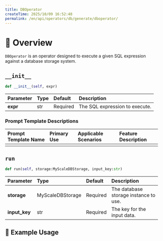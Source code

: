 ```yaml
---
title: DBOperator
createTime: 2025/10/09 16:52:48
permalink: /en/api/operators/db/generate/dboperator/
---
```


# 📘 Overview

`DBOperator` is an operator designed to execute a given SQL expression against a database storage system.

## `__init__`
```python
def __init__(self, expr)
```
| Parameter | Type | Default | Description |
| :--- | :--- | :--- | :--- |
| **expr** | str | Required | The SQL expression to execute. |

### Prompt Template Descriptions
| Prompt Template Name | Primary Use | Applicable Scenarios | Feature Description |
| :--- | :--- | :--- | :--- |
| | | | |

## `run`
```python
def run(self, storage:MyScaleDBStorage, input_key:str)
```
| Parameter | Type | Default | Description |
| :--- | :--- | :--- | :--- |
| **storage** | MyScaleDBStorage | Required | The database storage instance to use. |
| **input_key** | str | Required | The key for the input data. |

## 🧠 Example Usage
```python

```
